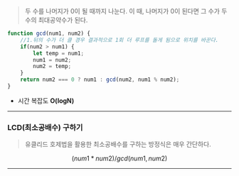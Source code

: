 
> 두 수를 나머지가 0이 될 때까지 나눈다. 이 때, 나머지가 0이 된다면 그 수가 두 수의 최대공약수가 된다. 

```js
function gcd(num1, num2) {
	//1.뒤의 수가 더 클 경우 결과적으로 1회 더 루프를 돌게 됨으로 위치를 바꾼다. 
	if(num2 > num1) {
		let temp = num1;
		num1 = num2;
		num2 = temp;
	}
	return num2 === 0 ? num1 : gcd(num2, num1 % num2);
}
```

- 시간 복잡도 **O(logN)**

---

### LCD(최소공배수) 구하기 

> 유클리드 호제법을 활용한 최소공배수를 구하는 방정식은 매우 간단하다. 


$$
 (num1 * num2) / gcd(num1, num2)
$$


---


